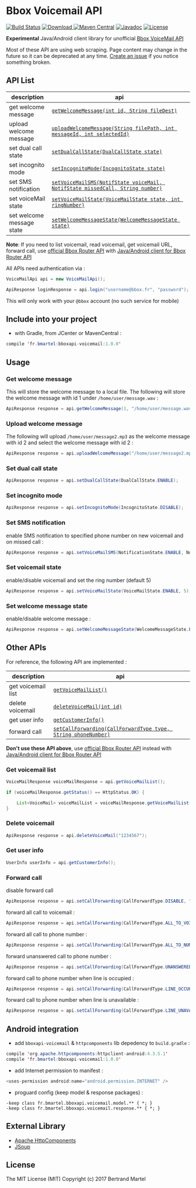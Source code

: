 # Bbox Voicemail API #

[![Build Status](https://travis-ci.org/bertrandmartel/bboxapi-voicemail.svg)](https://travis-ci.org/bertrandmartel/bboxapi-voicemail)
[![Download](https://api.bintray.com/packages/bertrandmartel/maven/bboxapi-voicemail/images/download.svg) ](https://bintray.com/bertrandmartel/maven/bboxapi-voicemail/_latestVersion)
[![Maven Central](https://maven-badges.herokuapp.com/maven-central/fr.bmartel/bboxapi-voicemail/badge.svg)](https://maven-badges.herokuapp.com/maven-central/fr.bmartel/bboxapi-voicemail)
[![Javadoc](http://javadoc-badge.appspot.com/fr.bmartel/bboxapi-voicemail.svg?label=javadoc)](http://javadoc-badge.appspot.com/fr.bmartel/bboxapi-voicemail)
[![License](http://img.shields.io/:license-mit-blue.svg)](LICENSE.md)

**Experimental** Java/Android client library for unofficial [Bbox VoiceMail API](https://www.messagerievocale.bbox.bouyguestelecom.fr/)

Most of these API are using web scraping. Page content may change in the future so it can be deprecated at any time. [Create an issue](https://github.com/bertrandmartel/bboxapi-voicemail/issues/new) if you notice something broken. 

## API List

| description     | api          |       
|--------------|---------|
| get welcome message  | [`getWelcomeMessage(int id, String fileDest)`](./examples/src/main/java/fr/bmartel/bboxapi/voicemail/examples/request/GetWelcomeMessage.java) | 
| upload welcome message  | [`uploadWelcomeMessage(String filePath, int messageId, int selectedId)`](./examples/src/main/java/fr/bmartel/bboxapi/voicemail/examples/action/UploadWelcomeMessage.java) |  
| set dual call state | [`setDualCallState(DualCallState state)`](./examples/src/main/java/fr/bmartel/bboxapi/voicemail/examples/action/SetDualCallState.java) |  
| set incognito mode | [`setIncognitoMode(IncognitoState state)`](./examples/src/main/java/fr/bmartel/bboxapi/voicemail/examples/action/SetIncognitoState.java) | 
| set SMS notification | [`setVoiceMailSMS(NotifState voiceMail, NotifState missedCall, String number)`](./examples/src/main/java/fr/bmartel/bboxapi/voicemail/examples/action/SetSmsNotification.java) |
| set voiceMail state | [`setVoiceMailState(VoiceMailState state, int ringNumber)`](./examples/src/main/java/fr/bmartel/bboxapi/voicemail/examples/action/SetVoiceMailState.java) |
| set welcome message state | [`setWelcomeMessageState(WelcomeMessageState state)`](./examples/src/main/java/fr/bmartel/bboxapi/voicemail/examples/action/SetWelcomeMessageState.java) | 

**Note**: If you need to list voicemail, read voicemail, get voicemail URL, forward call, use [official Bbox Router API](https://api.bbox.fr/doc/apirouter/index.html) with [Java/Android client for Bbox Router API](https://github.com/bertrandmartel/bboxapi-router)

All APIs need authentication via : 

```java
VoiceMailApi api = new VoiceMailApi();

ApiResponse loginResponse = api.login("username@bbox.fr", "password");
```

This will only work with your `@bbox` account (no such service for mobile)

## Include into your project

* with Gradle, from JCenter or MavenCentral :

```java
compile 'fr.bmartel:bboxapi-voicemail:1.0.0'
```

## Usage

### Get welcome message

This will store the welcome message to a local file. The following will store the welcome message with id 1 under `/home/user/message.wav` : 

```java
ApiResponse response = api.getWelcomeMessage(1, "/home/user/message.wav");
```

### Upload welcome message

The following will upload `/home/user/message2.mp3` as the welcome message with id 2 and select the welcome message with id 2 :

```java
ApiResponse response = api.uploadWelcomeMessage("/home/user/message2.mp3", 2, 2);
```

### Set dual call state

```java
ApiResponse response = api.setDualCallState(DualCallState.ENABLE);
```

### Set incognito mode

```java
ApiResponse response = api.setIncognitoMode(IncognitoState.DISABLE);
```

### Set SMS notification

enable SMS notification to specified phone number on new voicemail and on missed call : 
```java
ApiResponse response = api.setVoiceMailSMS(NotificationState.ENABLE, NotificationState.ENABLE, "0123456789");
```

### Set voicemail state

enable/disable voicemail and set the ring number (default 5)

```java
ApiResponse response = api.setVoiceMailState(VoiceMailState.ENABLE, 5);
```

### Set welcome message state

enable/disable welcome message : 

```java
ApiResponse response = api.setWelcomeMessageState(WelcomeMessageState.ENABLE);
```

## Other APIs

For reference, the following API are implemented : 

| description     | api          |       
|--------------|---------|
| get voicemail list | [`getVoiceMailList()`](./examples/src/main/java/fr/bmartel/bboxapi/voicemail/examples/request/GetVoiceMailList.java) |
| delete voicemail | [`deleteVoiceMail(int id)`](./examples/src/main/java/fr/bmartel/bboxapi/voicemail/examples/action/DeleteVoiceMail.java) |   
| get user info | [`getCustomerInfo()`](./examples/src/main/java/fr/bmartel/bboxapi/voicemail/examples/request/GetUserInfo.java) | 
| forward call | [`setCallForwarding(CallForwardType type, String phoneNumber)`](./examples/src/main/java/fr/bmartel/bboxapi/voicemail/examples/action/SetForwardCall.java) | 

**Don't use these API above**, use [official Bbox Router API](https://api.bbox.fr/doc/apirouter/index.html) instead with [Java/Android client for Bbox Router API](https://github.com/bertrandmartel/bboxapi-router)

### Get voicemail list 

```java
VoiceMailResponse voiceMailResponse = api.getVoiceMailList();

if (voiceMailResponse.getStatus() == HttpStatus.OK) {

    List<VoiceMail> voiceMailList = voiceMailResponse.getVoiceMailList();
}
```

### Delete voicemail

```java
ApiResponse response = api.deleteVoiceMail("1234567");
```

### Get user info

```java
UserInfo userInfo = api.getCustomerInfo();
```

### Forward call

disable forward call

```java
ApiResponse response = api.setCallForwarding(CallForwardType.DISABLE, "");
```

forward all call to voicemail : 

```java
ApiResponse response = api.setCallForwarding(CallForwardType.ALL_TO_VOICEMAIL, "");
```

forward all call to phone number : 

```java
ApiResponse response = api.setCallForwarding(CallForwardType.ALL_TO_NUMBER, "0123456789");
```

forward unanswered call to phone number : 

```java
ApiResponse response = api.setCallForwarding(CallForwardType.UNANSWERED_CALL_TO_NUMBER, "0123456789");
```

forward call to phone number when line is occupied : 

```java
ApiResponse response = api.setCallForwarding(CallForwardType.LINE_OCCUPIED_TO_NUMBER, "0123456789");
```

forward call to pĥone number when line is unavailable : 

```java
ApiResponse response = api.setCallForwarding(CallForwardType.LINE_UNAVAILABLE_TO_NUMBER, "0123456789");
```

## Android integration

* add `bboxapi-voicemail` & `httpcomponents` lib depedency to `build.gradle` : 

```java
compile 'org.apache.httpcomponents:httpclient-android:4.3.5.1'
compile 'fr.bmartel:bboxapi-voicemail:1.0.0'
```

* add Internet permission to manifest :

```java
<uses-permission android:name="android.permission.INTERNET" />
```

* proguard config (keep model & response packages) :

```
-keep class fr.bmartel.bboxapi.voicemail.model.** { *; }
-keep class fr.bmartel.bboxapi.voicemail.response.** { *; }
```

## External Library

* [Apache HttpComponents](https://hc.apache.org)
* [JSoup](https://jsoup.org/)

## License

The MIT License (MIT) Copyright (c) 2017 Bertrand Martel
